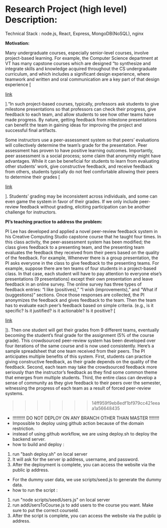 # Research Project (high level) Description:

Technical Stack : node.js, React, Express, MongoDB(NoSQL), nginx

**Motivation:**

Many undergraduate courses, especially senior-level courses, involve project-based learning. For example, the Computer Science department at VT has many capstone courses which are designed “to synthesize and integrate skills and knowledge acquired throughout the CS undergraduate curriculum, and which includes a significant design experience, where teamwork and written and oral communication are a key part of that design experience [

[link](https://cs.vt.edu/Undergraduate/courses.html#capstones)

].“In such project-based courses, typically, professors ask students to give milestone presentations so that professors can check their progress, give feedback to each team, and allow students to see how other teams have made progress. By nature, getting feedback from milestone presentations can benefit the team in gaining ideas for improving the project and successful final artifacts.

Some instructors use a peer-assessment system so that peers’ evaluations will collectively determine the team’s grade for the presentation. Peer assessment has proven to have positive learning outcomes. Importantly, peer assessment is a social process; some claim that anonymity might have advantages. While it can be beneficial for students to learn from evaluating other students’ work, give constructive feedback, and receive feedback from others, students typically do not feel comfortable allowing their peers to determine their grades [

[link](https://www.tandfonline.com/doi/abs/10.1080/02602938.2019.1600186)

]. Students’ grading may be inconsistent across individuals, and some can even game the system in favor of their grades. If we only include peer-review feedback without grading, eliciting participation can be another challenge for instructors.

**PI’s teaching practice to address the problem:**

PI Lee has developed and applied a novel peer-review feedback system in his Creative Computing Studio capstone course that he taught four times. In this class activity, the peer-assessment system has been modified; the class gives feedback to a presenting team, and the presenting team evaluates the feedback they received from their peers based on the quality of the feedback. For example, Whenever there is a group presentation, the PI asks everyone in the class to give feedback to the presenting teams. For example, suppose there are ten teams of four students in a project-based class. In that case, each student will have to pay attention to everyone else’s presentations (9 presentations) except their own presentation and leave feedback in an online survey. The online survey has three types of feedback entries: “I like (positives),” “I wish (improvements),” and “What if (suggestions)” sections. Once those responses are collected, the PI anonymizes the feedback and gives feedback to the team. Then the team has to evaluate each peer’s feedback based on simple criteria. (e.g., is it specific? Is it justified? is it actionable? Is it positive? [

[link](https://dl.acm.org/doi/pdf/10.1145/3173574.3173629)

]). Then one student will get their grades from 9 different teams, eventually becoming the student’s final grade for the assignment (5% of the course grade). This crowdsourced peer-review system has been developed over four iterations of the same course and is now used consistently. Here’s a sample spreadsheet that one team received from their peers. The PI anticipates multiple benefits of this system. First, students can practice giving constructive feedback, as their grade depends on the quality of the feedback. Second, each team may take the crowdsourced feedback more seriously than the instructor’s feedback as they find some common theme that emerges from multiple students. Third, the entire class can develop a sense of community as they give feedback to their peers over the semester, witnessing the progress of each team as a result of forced peer-review systems.
>>>>>>> 14ff959f9eb8edf1bf979cc421eeaa1a56648435
- !!!!!!!!!! DO NOT DEPLOY ON ANY BRANCH OTHER THAN MASTER !!!!!!!!
- Impossible to deploy using github action because of the domain restriction.
 - instead of using github workflow, we are using deploy.sh to deploy the backend server.
 - how to build and deploy : 
 1. run "bash deploy.sh" on local server
 2. It will ask for the server ip address, username, and password.
 3. After the deployment is complete, you can access the website via the public ip address.

 - For the dummy user data, we use scripts/seed.js to generate the dummy data.
 - how to run the script : 
 1. run "node scripts/seedUsers.js" on local server
 2. run addUsersToCourse.js to add users to the course you want. Make sure to put the correct courseId.
 3. After the script is complete, you can access the website via the public ip address.



 